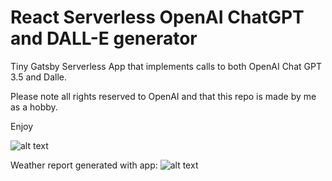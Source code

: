 # React Serverless OpenAI ChatGPT and DALL-E generator

Tiny Gatsby Serverless App that implements calls to both OpenAI Chat GPT 3.5 and Dalle.

Please note all rights reserved to OpenAI and that this repo is made by me as a hobby.

Enjoy

![alt text](https://github.com/arabovs/react-serverless-openai-api/blob/main/app-example.png?raw=true)

Weather report generated with app:
![alt text](https://github.com/arabovs/react-serverless-openai-api/blob/main/app-weather.png?raw=true)
